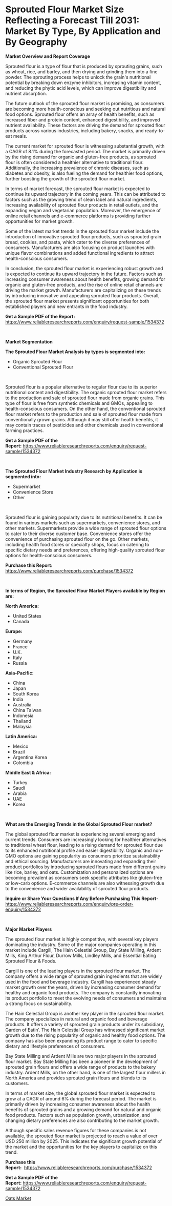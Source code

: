 <p><h1>Sprouted Flour Market Size Reflecting a Forecast Till 2031: Market By Type, By Application and By Geography</h1></p><p><strong>Market Overview and Report Coverage</strong></p>
<p><p>Sprouted flour is a type of flour that is produced by sprouting grains, such as wheat, rice, and barley, and then drying and grinding them into a fine powder. The sprouting process helps to unlock the grain's nutritional potential by breaking down enzyme inhibitors, increasing vitamin content, and reducing the phytic acid levels, which can improve digestibility and nutrient absorption.</p><p>The future outlook of the sprouted flour market is promising, as consumers are becoming more health-conscious and seeking out nutritious and natural food options. Sprouted flour offers an array of health benefits, such as increased fiber and protein content, enhanced digestibility, and improved nutrient availability. These factors are driving the demand for sprouted flour products across various industries, including bakery, snacks, and ready-to-eat meals.</p><p>The current market for sprouted flour is witnessing substantial growth, with a CAGR of 8.1% during the forecasted period. The market is primarily driven by the rising demand for organic and gluten-free products, as sprouted flour is often considered a healthier alternative to traditional flour. Additionally, the increasing prevalence of chronic diseases, such as diabetes and obesity, is also fueling the demand for healthier food options, further boosting the growth of the sprouted flour market.</p><p>In terms of market forecast, the sprouted flour market is expected to continue its upward trajectory in the coming years. This can be attributed to factors such as the growing trend of clean label and natural ingredients, increasing availability of sprouted flour products in retail outlets, and the expanding vegan and vegetarian population. Moreover, the emergence of online retail channels and e-commerce platforms is providing further opportunities for market growth.</p><p>Some of the latest market trends in the sprouted flour market include the introduction of innovative sprouted flour products, such as sprouted grain bread, cookies, and pasta, which cater to the diverse preferences of consumers. Manufacturers are also focusing on product launches with unique flavor combinations and added functional ingredients to attract health-conscious consumers.</p><p>In conclusion, the sprouted flour market is experiencing robust growth and is expected to continue its upward trajectory in the future. Factors such as increasing consumer awareness about health benefits, growing demand for organic and gluten-free products, and the rise of online retail channels are driving the market growth. Manufacturers are capitalizing on these trends by introducing innovative and appealing sprouted flour products. Overall, the sprouted flour market presents significant opportunities for both established players and new entrants in the food industry.</p></p>
<p><strong>Get a Sample PDF of the Report:</strong> <a href="https://www.reliableresearchreports.com/enquiry/request-sample/1534372">https://www.reliableresearchreports.com/enquiry/request-sample/1534372</a></p>
<p>&nbsp;</p>
<p><strong>Market Segmentation</strong></p>
<p><strong>The Sprouted Flour Market Analysis by types is segmented into:</strong></p>
<p><ul><li>Organic Sprouted Flour</li><li>Conventional Sprouted Flour</li></ul></p>
<p>&nbsp;</p>
<p><p>Sprouted flour is a popular alternative to regular flour due to its superior nutritional content and digestibility. The organic sprouted flour market refers to the production and sale of sprouted flour made from organic grains. This type of flour is free from synthetic chemicals and GMOs, appealing to health-conscious consumers. On the other hand, the conventional sprouted flour market refers to the production and sale of sprouted flour made from conventionally grown grains. Although it may still offer health benefits, it may contain traces of pesticides and other chemicals used in conventional farming practices.</p></p>
<p><strong>Get a Sample PDF of the Report:</strong>&nbsp;<a href="https://www.reliableresearchreports.com/enquiry/request-sample/1534372">https://www.reliableresearchreports.com/enquiry/request-sample/1534372</a></p>
<p>&nbsp;</p>
<p><strong>The Sprouted Flour Market Industry Research by Application is segmented into:</strong></p>
<p><ul><li>Supermarket</li><li>Convenience Store</li><li>Other</li></ul></p>
<p>&nbsp;</p>
<p><p>Sprouted flour is gaining popularity due to its nutritional benefits. It can be found in various markets such as supermarkets, convenience stores, and other markets. Supermarkets provide a wide range of sprouted flour options to cater to their diverse customer base. Convenience stores offer the convenience of purchasing sprouted flour on the go. Other markets, including health food stores or specialty shops, focus on catering to specific dietary needs and preferences, offering high-quality sprouted flour options for health-conscious consumers.</p></p>
<p><strong>Purchase this Report:</strong>&nbsp; <a href="https://www.reliableresearchreports.com/purchase/1534372">https://www.reliableresearchreports.com/purchase/1534372</a></p>
<p>&nbsp;</p>
<p><strong>In terms of Region, the Sprouted Flour Market Players available by Region are:</strong></p>
<p>
    <p> <strong> North America: </strong>
        <ul>
            <li>United States</li>
            <li>Canada</li>
        </ul>
        </p> 
    <p> <strong> Europe: </strong>
        <ul>
            <li>Germany</li>
            <li>France</li>
            <li>U.K.</li>
            <li>Italy</li>
            <li>Russia</li>
        </ul>
        </p> 
    <p> <strong> Asia-Pacific: </strong>
        <ul>
            <li>China</li>
            <li>Japan</li>
            <li>South Korea</li>
            <li>India</li>
            <li>Australia</li>
            <li>China Taiwan</li>
            <li>Indonesia</li>
            <li>Thailand</li>
            <li>Malaysia</li>
        </ul>
        </p> 
    <p> <strong> Latin America: </strong>
        <ul>
            <li>Mexico</li>
            <li>Brazil</li>
            <li>Argentina Korea</li>
            <li>Colombia</li>
        </ul>
        </p> 
    <p> <strong> Middle East & Africa: </strong>
        <ul>
            <li>Turkey</li>
            <li>Saudi</li>
            <li>Arabia</li>
            <li>UAE</li>
            <li>Korea</li>
        </ul>
    </p>
    </p>
<p>&nbsp;</p>
<p><strong>What are the Emerging Trends in the Global Sprouted Flour market?</strong></p>
<p><p>The global sprouted flour market is experiencing several emerging and current trends. Consumers are increasingly looking for healthier alternatives to traditional wheat flour, leading to a rising demand for sprouted flour due to its enhanced nutritional profile and easier digestibility. Organic and non-GMO options are gaining popularity as consumers prioritize sustainability and ethical sourcing. Manufacturers are innovating and expanding their product portfolios by introducing sprouted flours made from different grains like rice, barley, and oats. Customization and personalized options are becoming prevalent as consumers seek specific attributes like gluten-free or low-carb options. E-commerce channels are also witnessing growth due to the convenience and wider availability of sprouted flour products.</p></p>
<p><strong>Inquire or Share Your Questions If Any Before Purchasing This Report</strong>- <a href="https://www.reliableresearchreports.com/enquiry/pre-order-enquiry/1534372">https://www.reliableresearchreports.com/enquiry/pre-order-enquiry/1534372</a></p>
<p>&nbsp;</p>
<p><strong>Major Market Players</strong></p>
<p><p>The sprouted flour market is highly competitive, with several key players dominating the industry. Some of the major companies operating in this market include Cargill, The Hain Celestial Group, Bay State Milling, Ardent Mills, King Arthur Flour, Durrow Mills, Lindley Mills, and Essential Eating Sprouted Flour & Foods.</p><p>Cargill is one of the leading players in the sprouted flour market. The company offers a wide range of sprouted grain ingredients that are widely used in the food and beverage industry. Cargill has experienced steady market growth over the years, driven by increasing consumer demand for healthy and organic food products. The company is constantly innovating its product portfolio to meet the evolving needs of consumers and maintains a strong focus on sustainability.</p><p>The Hain Celestial Group is another key player in the sprouted flour market. The company specializes in natural and organic food and beverage products. It offers a variety of sprouted grain products under its subsidiary, Garden of Eatin’. The Hain Celestial Group has witnessed significant market growth due to the rising popularity of organic and healthy food options. The company has also been expanding its product range to cater to specific dietary and lifestyle preferences of consumers.</p><p>Bay State Milling and Ardent Mills are two major players in the sprouted flour market. Bay State Milling has been a pioneer in the development of sprouted grain flours and offers a wide range of products to the bakery industry. Ardent Mills, on the other hand, is one of the largest flour millers in North America and provides sprouted grain flours and blends to its customers.</p><p>In terms of market size, the global sprouted flour market is expected to grow at a CAGR of around 6% during the forecast period. The market is primarily driven by increasing consumer awareness about the health benefits of sprouted grains and a growing demand for natural and organic food products. Factors such as population growth, urbanization, and changing dietary preferences are also contributing to the market growth.</p><p>Although specific sales revenue figures for these companies is not available, the sprouted flour market is projected to reach a value of over USD 250 million by 2025. This indicates the significant growth potential of the market and the opportunities for the key players to capitalize on this trend.</p></p>
<p><strong>Purchase this Report:</strong>&nbsp;&nbsp;<a href="https://www.reliableresearchreports.com/purchase/1534372">https://www.reliableresearchreports.com/purchase/1534372</a></p>
<p></p>
<p><strong>Get a Sample PDF of the Report:</strong>&nbsp;<a href="https://www.reliableresearchreports.com/enquiry/request-sample/1534372">https://www.reliableresearchreports.com/enquiry/request-sample/1534372</a></p>
<p><p><a href="https://github.com/RoccoManning/Market-Research-Report-List-3/blob/main/oats-market.md">Oats Market</a></p></p>